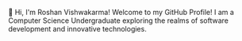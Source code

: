 👋 Hi, I'm Roshan Vishwakarma!
Welcome to my GitHub Profile!
I am a Computer Science Undergraduate exploring the realms of software development and innovative technologies.

